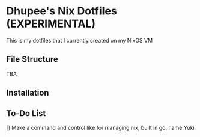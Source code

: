 # Dhupee's Nix Dotfiles (EXPERIMENTAL)

This is my dotfiles that I currently created on my NixOS VM

## File Structure

TBA

## Installation

## To-Do List

[] Make a command and control like for managing nix, built in go, name Yuki
